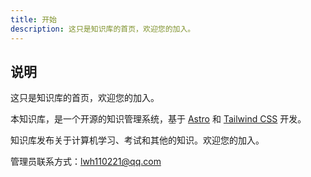 ```yaml
---
title: 开始
description: 这只是知识库的首页，欢迎您的加入。
---
```


## 说明

这只是知识库的首页，欢迎您的加入。

本知识库，是一个开源的知识管理系统，基于 [Astro](https://astro.build/) 和 [Tailwind CSS](https://tailwindcss.com/) 开发。

知识库发布关于计算机学习、考试和其他的知识。欢迎您的加入。

管理员联系方式：lwh110221@qq.com

